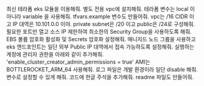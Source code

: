 최신 테라폼 eks 모듈을 이용해줘.
별도 전용 vpc에 설치해줘.
테라폼 변수는 local 이 아니라 variable 을 사용해줘.
tfvars.example 변수도 만들어줘.
vpc는 /16 CIDR 이고 IP 대역은 10.101.0.0 이야.
private subnet은 /20 이고 public은 /24로 구성해줘.
필요한 포트만 열고 소스 IP 제한하여 최소한의 Security Group을 사용하도록 해줘.
EBS 볼륨 암호화 활성화 및 Secrets 암호화 설정해줘.
매니지드 노드 그룹을 사용하고
eks 엔드포인트는 일단 외부 Public IP 대역에서 접속 가능하도록 설정해줘.
실행하는 계정에 관리자 권한을 아래와 같이 추가해줘.
'enable_cluster_creator_admin_permissions = true'
AMI는 BOTTLEROCKET_ARM_64 사용해줘.
로그 파일은 개발 환경이라 일단 disable 해줘. 변수로 설정할 수 있게 해줘.
코드에 한글 주석을 추가해줘.
readme 파일도 만들어줘.

